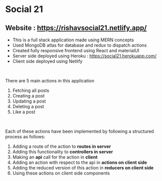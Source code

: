 # Social 21

## Website : https://rishavsocial21.netlify.app/

* This is a full stack application made using MERN concepts
* Used MongoDB atlas for database and redux to dispatch actions
* Created fully responsive frontend using React and materialUI
* Server side deployed using Heroku : https://social21.herokuapp.com/
* Client side deployed using Netlify

<br/>

There are 5 main actions in this application
 
 1. Fetching all posts
 2. Creating a post
 3. Updating a post
 4. Deleting a post
 5. Like a post
<br/>

 Each of these actions have been implemented by following a structured process as follows:

 1. Adding a route of the action to **routes in server**
 2. Adding this functionality to **controllers in server**
 3. Making an **api** call for the action in **client**
 4. Adding an action with respect to the api in **actions on client side**
 5. Adding the reduced version of this action in **reducers on client side**
 6. Using these actions on client side components
